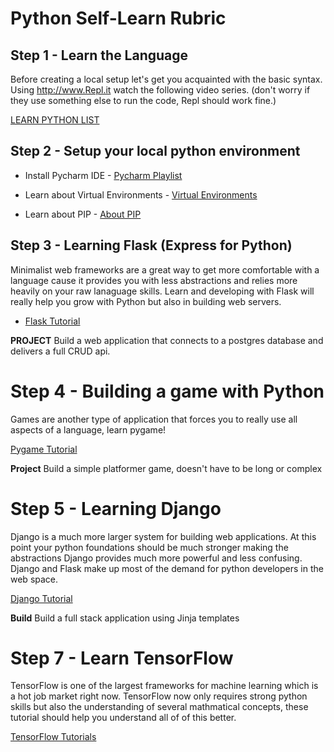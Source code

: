 # Python Self-Learn Rubric

## Step 1 - Learn the Language

Before creating a local setup let's get you acquainted with the basic syntax. Using http://www.Repl.it watch the following video series. (don't worry if they use something else to run the code, Repl should work fine.)

[LEARN PYTHON LIST](https://www.youtube.com/playlist?list=PLY6oTPmKnKbaTvgXqNCRXcKnqbO5j2oQn)

## Step 2 - Setup your local python environment

- Install Pycharm IDE - [Pycharm Playlist](https://www.youtube.com/playlist?list=PLQ176FUIyIUZ1mwB-uImQE-gmkwzjNLjP)

- Learn about Virtual Environments - [Virtual Environments](https://www.youtube.com/watch?v=JWcrseHrh2w)

- Learn about PIP - [About PIP](https://www.youtube.com/watch?v=U2ZN104hIcc)

## Step 3 - Learning Flask (Express for Python)

Minimalist web frameworks are a great way to get more comfortable with a language cause it provides you with less abstractions and relies more heavily on your raw lanaguage skills. Learn and developing with Flask will really help you grow with Python but also in building web servers.

- [Flask Tutorial](https://blog.miguelgrinberg.com/post/the-flask-mega-tutorial-part-i-hello-world)

**PROJECT** Build a web application that connects to a postgres database and delivers a full CRUD api.

# Step 4 - Building a game with Python

Games are another type of application that forces you to really use all aspects of a language, learn pygame!

[Pygame Tutorial](https://realpython.com/pygame-a-primer/)

**Project** Build a simple platformer game, doesn't have to be long or complex

# Step 5 - Learning Django

Django is a much more larger system for building web applications. At this point your python foundations should be much stronger making the abstractions Django provides much more powerful and less confusing. Django and Flask make up most of the demand for python developers in the web space.

[Django Tutorial](https://www.geeksforgeeks.org/django-tutorial/)

**Build** Build a full stack application using Jinja templates

# Step 7 - Learn TensorFlow

TensorFlow is one of the largest frameworks for machine learning which is a hot job market right now. TensorFlow now only requires strong python skills but also the understanding of several mathmatical concepts, these tutorial should help you understand all of of this better.

[TensorFlow Tutorials](https://www.tutorialspoint.com/tensorflow/index.htm)
